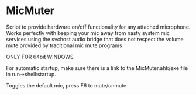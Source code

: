# MicMuter
Script to provide hardware on/off functionality for any attached microphone.
Works perfectly with keeping your mic away from nasty system mic services using the svchost audio bridge that does not respect the volume mute provided by traditional mic mute programs

ONLY FOR 64bit WINDOWS

For automatic startup, make sure there is a link to the MicMuter.ahk/exe file in run->shell:startup.

Toggles the default mic, press F6 to mute/unmute

